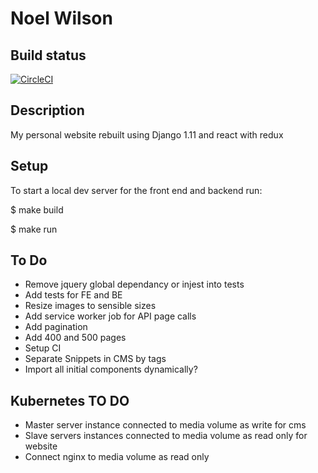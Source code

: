 Noel Wilson
===============================================================================

## Build status

[![CircleCI](https://circleci.com/gh/jwnwilson/django_react_redux_webapp.svg?style=svg)](https://circleci.com/gh/jwnwilson/django_react_redux_webapp)

## Description

My personal website rebuilt using Django 1.11 and react with redux


## Setup

To start a local dev server for the front end and backend run:

$  make build

$  make run

## To Do

- Remove jquery global dependancy or injest into tests
- Add tests for FE and BE
- Resize images to sensible sizes
- Add service worker job for API page calls
- Add pagination
- Add 400 and 500 pages
- Setup CI
- Separate Snippets in CMS by tags
- Import all initial components dynamically?

## Kubernetes TO DO

- Master server instance connected to media volume as write for cms
- Slave servers instances connected to media volume as read only for website
- Connect nginx to media volume as read only
